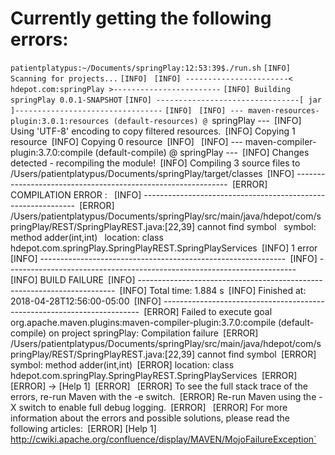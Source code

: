 # Currently getting the following errors:

`patientplatypus:~/Documents/springPlay:12:53:39$./run.sh`
`[INFO] Scanning for projects...`
`[INFO] `
`[INFO] -----------------------< hdepot.com:springPlay >------------------------`
`[INFO] Building springPlay 0.0.1-SNAPSHOT`
`[INFO] --------------------------------[ jar ]---------------------------------`
`[INFO] `
`[INFO] --- maven-resources-plugin:3.0.1:resources (default-resources) @ `springPlay ---`
`[INFO] Using 'UTF-8' encoding to copy filtered resources.`
`[INFO] Copying 1 resource`
`[INFO] Copying 0 resource`
`[INFO] `
`[INFO] --- maven-compiler-plugin:3.7.0:compile (default-compile) @ springPlay ---`
`[INFO] Changes detected - recompiling the module!`
`[INFO] Compiling 3 source files to /Users/patientplatypus/Documents/springPlay/target/classes`
`[INFO] -------------------------------------------------------------`
`[ERROR] COMPILATION ERROR : `
`[INFO] -------------------------------------------------------------`
`[ERROR] /Users/patientplatypus/Documents/springPlay/src/main/java/hdepot/com/springPlay/REST/SpringPlayREST.java:[22,39] cannot find symbol`
`  symbol:   method adder(int,int)`
`  location: class hdepot.com.springPlay.SpringPlayREST.SpringPlayServices`
`[INFO] 1 error`
`[INFO] -------------------------------------------------------------`
`[INFO] ------------------------------------------------------------------------`
`[INFO] BUILD FAILURE`
`[INFO] ------------------------------------------------------------------------`
`[INFO] Total time: 1.884 s`
`[INFO] Finished at: 2018-04-28T12:56:00-05:00`
`[INFO] ------------------------------------------------------------------------`
`[ERROR] Failed to execute goal org.apache.maven.plugins:maven-compiler-plugin:3.7.0:compile (default-compile) on project springPlay: Compilation failure`
`[ERROR] /Users/patientplatypus/Documents/springPlay/src/main/java/hdepot/com/springPlay/REST/SpringPlayREST.java:[22,39] cannot find symbol`
`[ERROR]   symbol:   method adder(int,int)`
`[ERROR]   location: class hdepot.com.springPlay.SpringPlayREST.SpringPlayServices`
`[ERROR] `
`[ERROR] -> [Help 1]`
`[ERROR] `
`[ERROR] To see the full stack trace of the errors, re-run Maven with the -e switch.`
`[ERROR] Re-run Maven using the -X switch to enable full debug logging.`
`[ERROR] `
`[ERROR] For more information about the errors and possible solutions, please read the following articles:`
`[ERROR] [Help 1] http://cwiki.apache.org/confluence/display/MAVEN/MojoFailureException`
